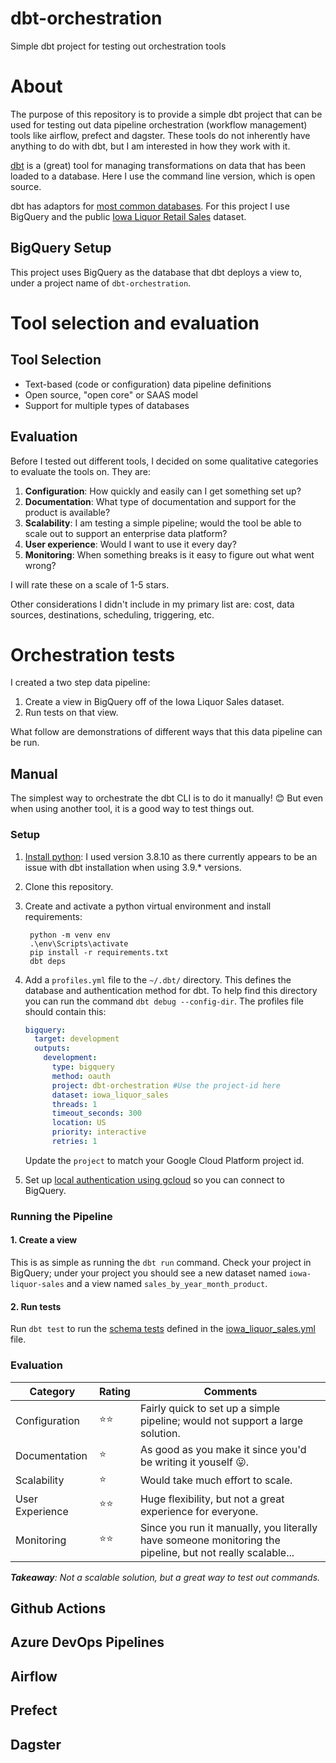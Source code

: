 # dbt-orchestration
Simple dbt project for testing out orchestration tools

# About
The purpose of this repository is to provide a simple dbt project that can be used for testing out data pipeline orchestration (workflow management) tools like airflow, prefect and dagster. These tools do not inherently have anything to do with dbt, but I am interested in how they work with it.

[dbt](https://www.getdbt.com/) is a (great) tool for managing transformations on data that has been loaded to a database. Here I use the command line version, which is open source.

dbt has adaptors for [most common databases](https://docs.getdbt.com/docs/available-adapters). For this project I use BigQuery and the public [Iowa Liquor Retail Sales](https://console.cloud.google.com/marketplace/product/iowa-department-of-commerce/iowa-liquor-sales) dataset.

## BigQuery Setup
This project uses BigQuery as the database that dbt deploys a view to, under a project name of `dbt-orchestration`.

# Tool selection and evaluation

## Tool Selection
- Text-based (code or configuration) data pipeline definitions
- Open source, "open core" or SAAS model
- Support for multiple types of databases

## Evaluation
Before I tested out different tools, I decided on some qualitative categories to evaluate the tools on. They are:

1. **Configuration**: How quickly and easily can I get something set up?
2. **Documentation**: What type of documentation and support for the product is available?
3. **Scalability**: I am testing a simple pipeline; would the tool be able to scale out to support an enterprise data platform?
4. **User experience**: Would I want to use it every day?
5. **Monitoring**: When something breaks is it easy to figure out what went wrong?

I will rate these on a scale of 1-5 stars.

Other considerations I didn't include in my primary list are: cost, data sources, destinations, scheduling, triggering, etc.

# Orchestration tests
I created a two step data pipeline:
1. Create a view in BigQuery off of the Iowa Liquor Sales dataset.
2. Run tests on that view.

What follow are demonstrations of different ways that this data pipeline can be run.

## Manual
The simplest way to orchestrate the dbt CLI is to do it manually! 😊 But even when using another tool, it is a good way to test things out.

### Setup
1. [Install python](https://www.python.org/downloads/): I used version 3.8.10 as there currently appears to be an issue with dbt installation when using 3.9.* versions.
2. Clone this repository.
3. Create and activate a python virtual environment and install requirements:

        python -m venv env
        .\env\Scripts\activate
        pip install -r requirements.txt
        dbt deps
4. Add a `profiles.yml` file to the `~/.dbt/` directory. This defines the database and authentication method for dbt. To help find this directory you can run the command `dbt debug --config-dir`. The profiles file should contain this:

    ```yml
    bigquery:
      target: development
      outputs:
        development:
          type: bigquery
          method: oauth
          project: dbt-orchestration #Use the project-id here
          dataset: iowa_liquor_sales
          threads: 1
          timeout_seconds: 300
          location: US
          priority: interactive
          retries: 1
    ```

    Update the `project` to match your Google Cloud Platform project id.

5. Set up [local authentication using gcloud](https://docs.getdbt.com/reference/warehouse-profiles/bigquery-profile#local-oauth-gcloud-setup) so you can connect to BigQuery.

### Running the Pipeline
#### 1. Create a view
This is as simple as running the `dbt run` command. Check your project in BigQuery; under your project you should see a new dataset named `iowa-liquor-sales` and a view named `sales_by_year_month_product`.

#### 2. Run tests
Run `dbt test` to run the [schema tests](https://docs.getdbt.com/docs/building-a-dbt-project/tests) defined in the [iowa_liquor_sales.yml](./models/iowa_liquor_sales/iowa_liquor_sales.yml) file.

### Evaluation
| Category | Rating | Comments
-- | -- | --
Configuration | ⭐⭐ | Fairly quick to set up a simple pipeline; would not support a large solution.
Documentation | ⭐ | As good as you make it since you'd be writing it youself 😛.
Scalability | ⭐ | Would take much effort to scale.
User Experience | ⭐⭐ | Huge flexibility, but not a great experience for everyone.
Monitoring | ⭐⭐  | Since you run it manually, you literally have someone monitoring the pipeline, but not really scalable...

_**Takeaway**: Not a scalable solution, but a great way to test out commands._

## Github Actions

## Azure DevOps Pipelines

## Airflow

## Prefect

## Dagster
